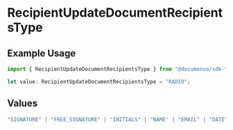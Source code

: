 # RecipientUpdateDocumentRecipientsType

## Example Usage

```typescript
import { RecipientUpdateDocumentRecipientsType } from "@documenso/sdk-typescript/models/operations";

let value: RecipientUpdateDocumentRecipientsType = "RADIO";
```

## Values

```typescript
"SIGNATURE" | "FREE_SIGNATURE" | "INITIALS" | "NAME" | "EMAIL" | "DATE" | "TEXT" | "NUMBER" | "RADIO" | "CHECKBOX" | "DROPDOWN"
```